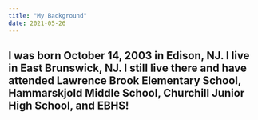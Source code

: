 ```yaml
---
title: "My Background"
date: 2021-05-26
---
```

 I was born October 14, 2003 in Edison, NJ. I live in East Brunswick, NJ. I still live there and have attended Lawrence Brook Elementary School, Hammarskjold Middle School, Churchill Junior High School, and EBHS!
---

